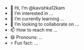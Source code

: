 - 👋 Hi, I’m @kavishka12kam
- 👀 I’m interested in ...
- 🌱 I’m currently learning ...
- 💞️ I’m looking to collaborate on ...
- 📫 How to reach me ...
- 😄 Pronouns: ...
- ⚡ Fun fact: ...

<!---
kavishka12kam/kavishka12kam is a ✨ special ✨ repository because its `README.md` (this file) appears on your GitHub profile.
You can click the Preview link to take a look at your changes.
--->
